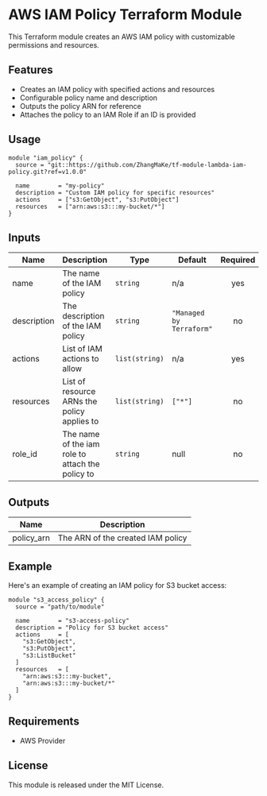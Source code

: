 # AWS IAM Policy Terraform Module

This Terraform module creates an AWS IAM policy with customizable permissions and resources.

## Features

- Creates an IAM policy with specified actions and resources
- Configurable policy name and description
- Outputs the policy ARN for reference
- Attaches the policy to an IAM Role if an ID is provided


## Usage

```hcl
module "iam_policy" {
  source = "git::https://github.com/ZhangMaKe/tf-module-lambda-iam-policy.git?ref=v1.0.0"

  name        = "my-policy"
  description = "Custom IAM policy for specific resources"
  actions     = ["s3:GetObject", "s3:PutObject"]
  resources   = ["arn:aws:s3:::my-bucket/*"]
}
```

## Inputs

| Name | Description | Type | Default | Required |
|------|-------------|------|---------|:--------:|
| name | The name of the IAM policy | `string` | n/a | yes |
| description | The description of the IAM policy | `string` | `"Managed by Terraform"` | no |
| actions | List of IAM actions to allow | `list(string)` | n/a | yes |
| resources | List of resource ARNs the policy applies to | `list(string)` | `["*"]` | no |
| role_id | The name of the iam role to attach the policy to | `string` | null | no |


## Outputs

| Name | Description |
|------|-------------|
| policy_arn | The ARN of the created IAM policy |

## Example

Here's an example of creating an IAM policy for S3 bucket access:

```hcl
module "s3_access_policy" {
  source = "path/to/module"

  name        = "s3-access-policy"
  description = "Policy for S3 bucket access"
  actions     = [
    "s3:GetObject",
    "s3:PutObject",
    "s3:ListBucket"
  ]
  resources   = [
    "arn:aws:s3:::my-bucket",
    "arn:aws:s3:::my-bucket/*"
  ]
}
```

## Requirements

- AWS Provider

## License

This module is released under the MIT License.
